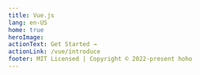 ```yaml
---
title: Vue.js
lang: en-US
home: true
heroImage: 
actionText: Get Started →
actionLink: /vue/introduce
footer: MIT Licensed | Copyright © 2022-present hoho
---
```

